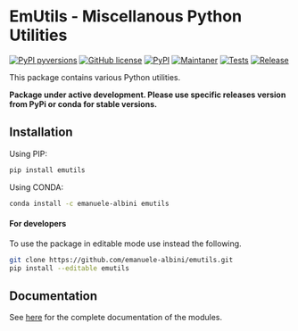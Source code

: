 # EmUtils - Miscellanous Python Utilities

[![PyPI pyversions](https://img.shields.io/pypi/pyversions/emutils.svg)](https://pypi.python.org/pypi/emutils/)
[![GitHub license](https://img.shields.io/github/license/emanuele-albini/emutils)](https://github.com/emanuele-albini/emutils/blob/master/LICENSE)
[![PyPI](https://badge.fury.io/py/emutils.svg)](https://pypi.python.org/pypi/emutils/)
[![Maintaner](https://img.shields.io/badge/maintainer-Emanuele-lightgrey)](https://www.emanuelealbini.com)
[![Tests](https://github.com/emanuele-albini/emutils/actions/workflows/tests.yml/badge.svg)](https://github.com/emanuele-albini/emutils/actions/workflows/tests.yml)
[![Release](https://github.com/emanuele-albini/emutils/actions/workflows/release.yml/badge.svg)](https://github.com/emanuele-albini/emutils/actions/workflows/release.yml)

This package contains various Python utilities.

**Package under active development. Please use specific releases version from PyPi or conda for stable versions.**

## Installation

Using PIP:

```bash
pip install emutils
```

Using CONDA:

```bash
conda install -c emanuele-albini emutils
```

#### For developers

To use the package in editable mode use instead the following.

```bash
git clone https://github.com/emanuele-albini/emutils.git
pip install --editable emutils
```


## Documentation

See [here](https://emanuele-albini.github.io/emutils) for the complete documentation of the modules.
